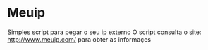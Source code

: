 # Meuip
Simples script para pegar o seu ip externo
O script consulta o site: http://www.meuip.com/
para obter as informaçes
